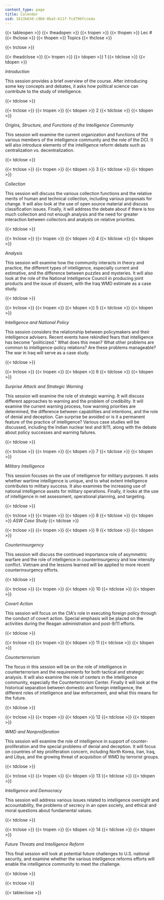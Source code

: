 ```yaml
---
content_type: page
title: Calendar
uid: 1613b83d-c9b6-0ba5-b11f-fcd796fcce4a
---
```


{{< tableopen >}}
{{< theadopen >}}
{{< tropen >}}
{{< thopen >}}
Lec #
{{< thclose >}}
{{< thopen >}}
Topics
{{< thclose >}}

{{< trclose >}}

{{< theadclose >}}
{{< tropen >}}
{{< tdopen >}}
1
{{< tdclose >}}
{{< tdopen >}}


_Introduction_

This session provides a brief overview of the course. After introducing some key concepts and debates, it asks how political science can contribute to the study of intelligence.


{{< tdclose >}}

{{< trclose >}}
{{< tropen >}}
{{< tdopen >}}
2
{{< tdclose >}}
{{< tdopen >}}


_Origins, Structure, and Functions of the Intelligence Community_

This session will examine the current organization and functions of the various members of the intelligence community and the role of the DCI. It will also introduce elements of the intelligence reform debate such as centralization vs. decentralization.


{{< tdclose >}}

{{< trclose >}}
{{< tropen >}}
{{< tdopen >}}
3
{{< tdclose >}}
{{< tdopen >}}


_Collection_

This session will discuss the various collection functions and the relative merits of human and technical collection, including various proposals for change. It will also look at the use of open source material and discuss classification issues. Finally, it will address the debate about if there is too much collection and not enough analysis and the need for greater interaction between collectors and analysts on relative priorities.


{{< tdclose >}}

{{< trclose >}}
{{< tropen >}}
{{< tdopen >}}
4
{{< tdclose >}}
{{< tdopen >}}


_Analysis_

This session will examine how the community interacts in theory and practice, the different types of intelligence, especially current and estimative, and the difference between puzzles and mysteries. It will also look at the role of the National Intelligence Council in producing joint products and the issue of dissent, with the Iraq WMD estimate as a case study.


{{< tdclose >}}

{{< trclose >}}
{{< tropen >}}
{{< tdopen >}}
5
{{< tdclose >}}
{{< tdopen >}}


_Intelligence and National Policy_

This session considers the relationship between policymakers and their intelligence advisers. Recent events have rekindled fears that intelligence has become "politicized." What does this mean? What other problems are common to intelligence-policy relations? Are these problems manageable? The war in Iraq will serve as a case study.


{{< tdclose >}}

{{< trclose >}}
{{< tropen >}}
{{< tdopen >}}
6
{{< tdclose >}}
{{< tdopen >}}


_Surprise Attack and Strategic Warning_

This session will examine the role of strategic warning. It will discuss different approaches to warning and the problem of credibility. It will examine the current warning process, how warning priorities are determined, the difference between capabilities and intentions, and the role of denial and deception. Can surprise be avoided or is it a permanent feature of the practice of intelligence? Various case studies will be discussed, including the Indian nuclear test and 9/11, along with the debate about policy successes and warning failures.


{{< tdclose >}}

{{< trclose >}}
{{< tropen >}}
{{< tdopen >}}
7
{{< tdclose >}}
{{< tdopen >}}


_Military Intelligence_

This session focuses on the use of intelligence for military purposes. It asks whether wartime intelligence is unique, and to what extent intelligence contributes to military success. It also examines the increasing use of national intelligence assets for military operations. Finally, it looks at the use of intelligence in net assessment, operational planning, and targeting.


{{< tdclose >}}

{{< trclose >}}
{{< tropen >}}
{{< tdopen >}}
8
{{< tdclose >}}
{{< tdopen >}}
_ASW Case Study_
{{< tdclose >}}

{{< trclose >}}
{{< tropen >}}
{{< tdopen >}}
9
{{< tdclose >}}
{{< tdopen >}}


_Counterinsurgency_

This session will discuss the continued importance role of asymmetric warfare and the role of intelligence in counterinsurgency and low intensity conflict. Vietnam and the lessons learned will be applied to more recent counterinsurgency efforts.


{{< tdclose >}}

{{< trclose >}}
{{< tropen >}}
{{< tdopen >}}
10
{{< tdclose >}}
{{< tdopen >}}


_Covert Action_

This session will focus on the CIA's role in executing foreign policy through the conduct of covert action. Special emphasis will be placed on the activities during the Reagan administration and post-9/11 efforts.


{{< tdclose >}}

{{< trclose >}}
{{< tropen >}}
{{< tdopen >}}
11
{{< tdclose >}}
{{< tdopen >}}


_Counterterrorism_

The focus in this session will be on the role of intelligence in counterterrorism and the requirements for both tactical and strategic analysis. It will also examine the role of centers in the intelligence community, especially the Counterterrorism Center. Finally it will look at the historical separation between domestic and foreign intelligence, the different roles of intelligence and law enforcement, and what this means for the future.


{{< tdclose >}}

{{< trclose >}}
{{< tropen >}}
{{< tdopen >}}
12
{{< tdclose >}}
{{< tdopen >}}


_WMD and Nonproliferation_

This session will examine the role of intelligence in support of counter-proliferation and the special problems of denial and deception. It will focus on countries of key proliferation concern, including North Korea, Iran, Iraq, and Libya, and the growing threat of acquisition of WMD by terrorist groups.


{{< tdclose >}}

{{< trclose >}}
{{< tropen >}}
{{< tdopen >}}
13
{{< tdclose >}}
{{< tdopen >}}


_Intelligence and Democracy_

This session will address various issues related to intelligence oversight and accountability, the problems of secrecy in an open society, and ethical and moral questions about fundamental values.


{{< tdclose >}}

{{< trclose >}}
{{< tropen >}}
{{< tdopen >}}
14
{{< tdclose >}}
{{< tdopen >}}


_Future Threats and Intelligence Reform_

This final session will look at potential future challenges to U.S. national security, and examine whether the various intelligence reforms efforts will enable the intelligence community to meet the challenge.


{{< tdclose >}}

{{< trclose >}}

{{< tableclose >}}